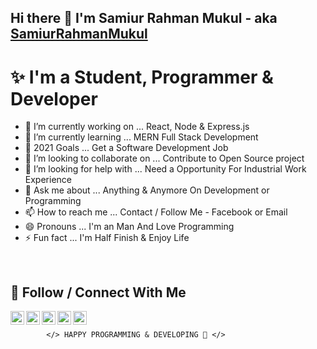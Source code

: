 ## Hi there 👋 I'm Samiur Rahman Mukul - aka [SamiurRahmanMukul][facebook]

# ✨ I'm a Student, Programmer & Developer

- 🔭 I’m currently working on ... React, Node & Express.js
- 🌱 I’m currently learning ... MERN Full Stack Development
- 🥅 2021 Goals ... Get a Software Development Job
- 👯 I’m looking to collaborate on ... Contribute to Open Source project
- 🤔 I’m looking for help with ... Need a Opportunity For Industrial Work Experience
- 💬 Ask me about ... Anything & Anymore On Development or Programming
- 📫 How to reach me ... Contact / Follow Me - Facebook or Email
- 😄 Pronouns ... I'm an Man And Love Programming
- ⚡ Fun fact ... I'm Half Finish & Enjoy Life

<br />

## 🔰 Follow / Connect With Me

[<img align="left" alt="codeSTACKr | LinkedIn" width="22px" src="https://cdn.jsdelivr.net/npm/simple-icons@v3/icons/gmail.svg" />][gmail]
[<img align="left" alt="codeSTACKr | Twitter" width="22px" src="https://cdn.jsdelivr.net/npm/simple-icons@v3/icons/facebook.svg" />][facebook]
[<img align="left" alt="codeSTACKr | Instagram" width="22px" src="https://cdn.jsdelivr.net/npm/simple-icons@v3/icons/instagram.svg" />][instagram]
[<img align="left" alt="codeSTACKr | Twitter" width="22px" src="https://cdn.jsdelivr.net/npm/simple-icons@v3/icons/twitter.svg" />][twitter]
[<img align="left" alt="codeSTACKr | LinkedIn" width="22px" src="https://cdn.jsdelivr.net/npm/simple-icons@v3/icons/linkedin.svg" />][linkedin]

<br />

            </> HAPPY PROGRAMMING & DEVELOPING 🤣 </>

<!-- my social site link -->

[facebook]: https://www.faceook.com/SamiurRahmanMukul
[instagram]: https://www.instagram.com/samiur_rahman_mukul
[twitter]: https://www.twitter.com/SamiurRahMukul
[linkedin]: https://www.linkedin.com/in/SamiurRahmanMukul
[github]: https://www.github.com/SamiurRahmanMukul
[gmail]: mailto:sr.mukul9090@gmail.com
